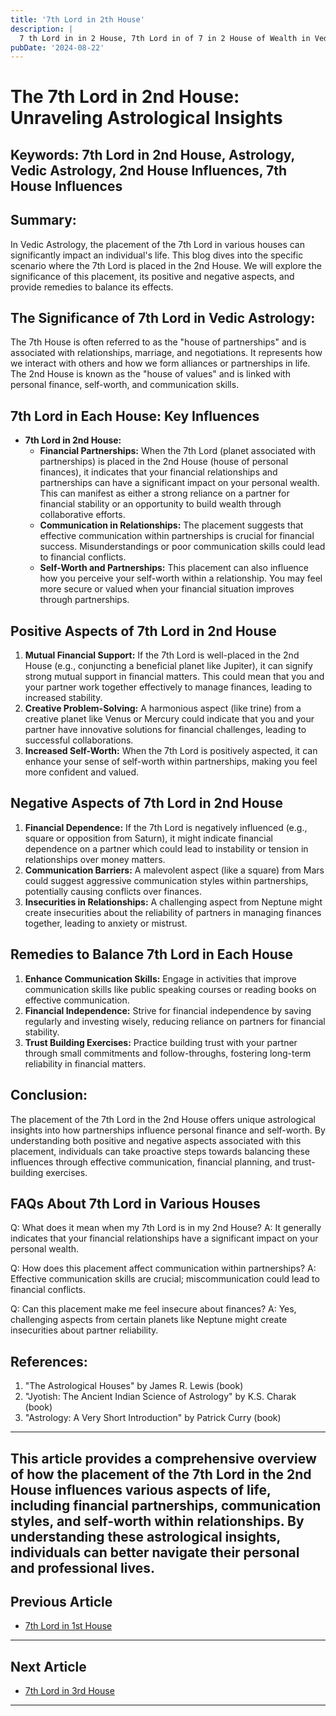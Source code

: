 ```yaml
---
title: '7th Lord in 2th House'
description: |
  7 th Lord in in 2 House, 7th Lord in of 7 in 2 House of Wealth in Vedic astrology
pubDate: '2024-08-22'
---
```


# The 7th Lord in 2nd House: Unraveling Astrological Insights

## Keywords: 7th Lord in 2nd House, Astrology, Vedic Astrology, 2nd House Influences, 7th House Influences

## Summary:
In Vedic Astrology, the placement of the 7th Lord in various houses can significantly impact an individual's life. This blog dives into the specific scenario where the 7th Lord is placed in the 2nd House. We will explore the significance of this placement, its positive and negative aspects, and provide remedies to balance its effects.

## The Significance of 7th Lord in Vedic Astrology:
The 7th House is often referred to as the "house of partnerships" and is associated with relationships, marriage, and negotiations. It represents how we interact with others and how we form alliances or partnerships in life. The 2nd House is known as the "house of values" and is linked with personal finance, self-worth, and communication skills.

## 7th Lord in Each House: Key Influences
- **7th Lord in 2nd House:**
  - **Financial Partnerships:** When the 7th Lord (planet associated with partnerships) is placed in the 2nd House (house of personal finances), it indicates that your financial relationships and partnerships can have a significant impact on your personal wealth. This can manifest as either a strong reliance on a partner for financial stability or an opportunity to build wealth through collaborative efforts.
  - **Communication in Relationships:** The placement suggests that effective communication within partnerships is crucial for financial success. Misunderstandings or poor communication skills could lead to financial conflicts.
  - **Self-Worth and Partnerships:** This placement can also influence how you perceive your self-worth within a relationship. You may feel more secure or valued when your financial situation improves through partnerships.

## Positive Aspects of 7th Lord in 2nd House
1. **Mutual Financial Support:** If the 7th Lord is well-placed in the 2nd House (e.g., conjuncting a beneficial planet like Jupiter), it can signify strong mutual support in financial matters. This could mean that you and your partner work together effectively to manage finances, leading to increased stability.
2. **Creative Problem-Solving:** A harmonious aspect (like trine) from a creative planet like Venus or Mercury could indicate that you and your partner have innovative solutions for financial challenges, leading to successful collaborations.
3. **Increased Self-Worth:** When the 7th Lord is positively aspected, it can enhance your sense of self-worth within partnerships, making you feel more confident and valued.

## Negative Aspects of 7th Lord in 2nd House
1. **Financial Dependence:** If the 7th Lord is negatively influenced (e.g., square or opposition from Saturn), it might indicate financial dependence on a partner which could lead to instability or tension in relationships over money matters.
2. **Communication Barriers:** A malevolent aspect (like a square) from Mars could suggest aggressive communication styles within partnerships, potentially causing conflicts over finances.
3. **Insecurities in Relationships:** A challenging aspect from Neptune might create insecurities about the reliability of partners in managing finances together, leading to anxiety or mistrust.

## Remedies to Balance 7th Lord in Each House
1. **Enhance Communication Skills:** Engage in activities that improve communication skills like public speaking courses or reading books on effective communication.
2. **Financial Independence:** Strive for financial independence by saving regularly and investing wisely, reducing reliance on partners for financial stability.
3. **Trust Building Exercises:** Practice building trust with your partner through small commitments and follow-throughs, fostering long-term reliability in financial matters.

## Conclusion:
The placement of the 7th Lord in the 2nd House offers unique astrological insights into how partnerships influence personal finance and self-worth. By understanding both positive and negative aspects associated with this placement, individuals can take proactive steps towards balancing these influences through effective communication, financial planning, and trust-building exercises.

## FAQs About 7th Lord in Various Houses

Q: What does it mean when my 7th Lord is in my 2nd House?
A: It generally indicates that your financial relationships have a significant impact on your personal wealth.

Q: How does this placement affect communication within partnerships?
A: Effective communication skills are crucial; miscommunication could lead to financial conflicts.

Q: Can this placement make me feel insecure about finances?
A: Yes, challenging aspects from certain planets like Neptune might create insecurities about partner reliability.

## References:
1. "The Astrological Houses" by James R. Lewis (book)
2. "Jyotish: The Ancient Indian Science of Astrology" by K.S. Charak (book)
3. "Astrology: A Very Short Introduction" by Patrick Curry (book)

---

This article provides a comprehensive overview of how the placement of the 7th Lord in the 2nd House influences various aspects of life, including financial partnerships, communication styles, and self-worth within relationships. By understanding these astrological insights, individuals can better navigate their personal and professional lives.
---

## Previous Article
- [7th Lord in 1st House](/blogs-md/1007_7th_Lord_in_all_Houses/100701_7th_Lord_in_1th_House.md)

---

## Next Article
- [7th Lord in 3rd House](/blogs-md/1007_7th_Lord_in_all_Houses/100703_7th_Lord_in_3th_House.md)

---
